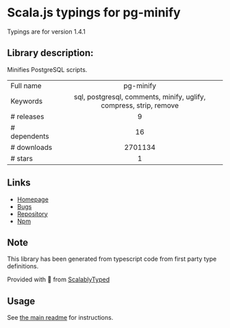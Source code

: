 
# Scala.js typings for pg-minify

Typings are for version 1.4.1

## Library description:
Minifies PostgreSQL scripts.

|                    |                 |
| ------------------ | :-------------: |
| Full name          | pg-minify |
| Keywords           | sql, postgresql, comments, minify, uglify, compress, strip, remove |
| # releases         | 9 |
| # dependents       | 16 |
| # downloads        | 2701134 |
| # stars            | 1 |

## Links
- [Homepage](https://github.com/vitaly-t/pg-minify)
- [Bugs](https://github.com/vitaly-t/pg-minify/issues)
- [Repository](https://github.com/vitaly-t/pg-minify)
- [Npm](https://www.npmjs.com/package/pg-minify)
    


## Note
This library has been generated from typescript code from first party type definitions.

Provided with :purple_heart: from [ScalablyTyped](https://github.com/oyvindberg/ScalablyTyped)

## Usage
See [the main readme](../../readme.md) for instructions.


